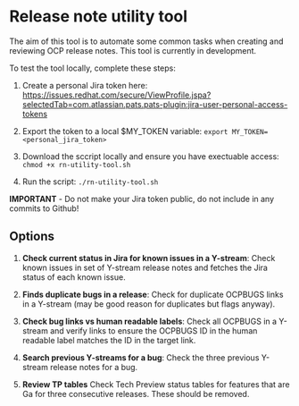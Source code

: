 # Release note utility tool

The aim of this tool is to automate some common tasks when creating and reviewing OCP release notes. This tool is currently in development.

To test the tool locally, complete these steps:

1. Create a personal Jira token here: https://issues.redhat.com/secure/ViewProfile.jspa?selectedTab=com.atlassian.pats.pats-plugin:jira-user-personal-access-tokens

2. Export the token to a local $MY_TOKEN variable: `export MY_TOKEN=<personal_jira_token>`

3. Download the sccript locally and ensure you have exectuable access: `chmod +x rn-utility-tool.sh`

4. Run the script: `./rn-utility-tool.sh`

**IMPORTANT** - Do not make your Jira token public, do not include in any commits to Github!

## Options

1. **Check current status in Jira for known issues in a Y-stream**: Check known issues in set of Y-stream release notes and fetches the Jira status of each known issue.

2. **Finds duplicate bugs in a release**: Check for duplicate OCPBUGS links in a Y-stream (may be good reason for duplicates but flags anyway).

3. **Check bug links vs human readable labels**: Check all OCPBUGS in a Y-stream and verify links to ensure the OCPBUGS ID in the human readable label matches the ID in the target link.

4. **Search previous Y-streams for a bug**: Check the three previous Y-stream release notes for a bug.

5. **Review TP tables** Check Tech Preview status tables for features that are Ga for three consecutive releases. These should be removed.
